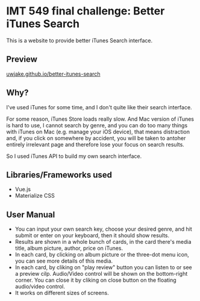 # IMT 549 final challenge: Better iTunes Search

This is a website to provide better iTunes Search interface.

## Preview
[uwjake.github.io/better-itunes-search](https://uwjake.github.io/better-itunes-search)

## Why?

I've used iTunes for some time, and I don't quite like their search interface.

For some reason, iTunes Store loads really slow. And Mac version of iTunes is hard to use, I cannot search by genre, and you can do too many things with iTunes on Mac (e.g. manage your iOS device), that means distraction and, if you click on somewhere by accident, you will be taken to antoher entirely irrelevant page and therefore lose your focus on search results.

So I used iTunes API to build my own search interface.

## Libraries/Frameworks used

- Vue.js
- Materialize CSS

## User Manual

- You can input your own search key, choose your desired genre, and hit submit or enter on your keyboard, then it should show results.
- Results are shown in a whole bunch of cards, in the card there's media title, album picture, author, price on iTunes.
- In each card, by clicking on album picture or the three-dot menu icon, you can see more details of this media.
- In each card, by cliking on "play review" button you can listen to or see a preview cilp. Audio/Video control will be shown on the bottom-right corner. You can close it by cliking on close button on the floating audio/video control.
- It works on different sizes of screens.
